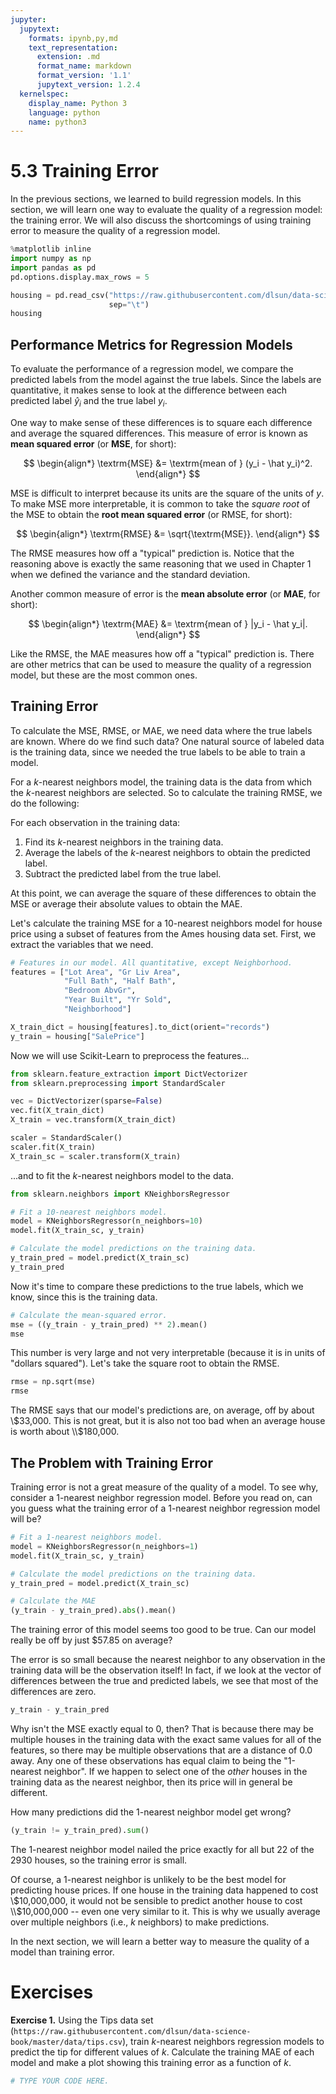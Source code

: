 ```yaml
---
jupyter:
  jupytext:
    formats: ipynb,py,md
    text_representation:
      extension: .md
      format_name: markdown
      format_version: '1.1'
      jupytext_version: 1.2.4
  kernelspec:
    display_name: Python 3
    language: python
    name: python3
---
```


# 5.3 Training Error

In the previous sections, we learned to build regression models. In this section, we will learn one way to evaluate the quality of a regression model: the training error. We will also discuss the shortcomings of using training error to measure the quality of a regression model.

```python
%matplotlib inline
import numpy as np
import pandas as pd
pd.options.display.max_rows = 5

housing = pd.read_csv("https://raw.githubusercontent.com/dlsun/data-science-book/master/data/AmesHousing.txt",
                      sep="\t")
housing
```

## Performance Metrics for Regression Models

To evaluate the performance of a regression model, we compare the predicted labels from the model against the true labels. Since the labels are quantitative, it makes sense to look at the difference between each predicted label $\hat y_i$ and the true label $y_i$. 

One way to make sense of these differences is to square each difference and average the squared differences. This measure of error is known as **mean squared error** (or **MSE**, for short):

$$ 
\begin{align*}
\textrm{MSE} &= \textrm{mean of } (y_i - \hat y_i)^2.
\end{align*}
$$ 

MSE is difficult to interpret because its units are the square of the units of $y$. To make MSE more interpretable, it is common to take the _square root_ of the MSE to obtain the **root mean squared error** (or RMSE, for short):

$$ 
\begin{align*}
\textrm{RMSE} &= \sqrt{\textrm{MSE}}.
\end{align*}
$$ 

The RMSE measures how off a "typical" prediction is. Notice that the reasoning above is exactly the same reasoning that we used in Chapter 1 when we defined the variance and the standard deviation.

Another common measure of error is the **mean absolute error** (or **MAE**, for short):

$$ 
\begin{align*}
\textrm{MAE} &= \textrm{mean of } |y_i - \hat y_i|.
\end{align*}
$$ 

Like the RMSE, the MAE measures how off a "typical" prediction is. There are other metrics that can be used to measure the quality of a regression model, but these are the most common ones.


## Training Error

To calculate the MSE, RMSE, or MAE, we need data where the true labels are known. Where do we find such data? One natural source of labeled data is the training data, since we needed the true labels to be able to train a model.

For a $k$-nearest neighbors model, the training data is the data from which the $k$-nearest neighbors are selected. So to calculate the training RMSE, we do the following:

For each observation in the training data:
1. Find its $k$-nearest neighbors in the training data.
2. Average the labels of the $k$-nearest neighbors to obtain the predicted label.
3. Subtract the predicted label from the true label.

At this point, we can average the square of these differences to obtain the MSE or average their absolute values to obtain the MAE.

Let's calculate the training MSE for a 10-nearest neighbors model for house price using a subset of features from the Ames housing data set. First, we extract the variables that we need.

```python
# Features in our model. All quantitative, except Neighborhood.
features = ["Lot Area", "Gr Liv Area",
            "Full Bath", "Half Bath",
            "Bedroom AbvGr", 
            "Year Built", "Yr Sold",
            "Neighborhood"]

X_train_dict = housing[features].to_dict(orient="records")
y_train = housing["SalePrice"]
```

Now we will use Scikit-Learn to preprocess the features...

```python
from sklearn.feature_extraction import DictVectorizer
from sklearn.preprocessing import StandardScaler

vec = DictVectorizer(sparse=False)
vec.fit(X_train_dict)
X_train = vec.transform(X_train_dict)

scaler = StandardScaler()
scaler.fit(X_train)
X_train_sc = scaler.transform(X_train)
```

...and to fit the $k$-nearest neighbors model to the data.

```python
from sklearn.neighbors import KNeighborsRegressor

# Fit a 10-nearest neighbors model.
model = KNeighborsRegressor(n_neighbors=10)
model.fit(X_train_sc, y_train)

# Calculate the model predictions on the training data.
y_train_pred = model.predict(X_train_sc)
y_train_pred
```

Now it's time to compare these predictions to the true labels, which we know, since this is the training data.

```python
# Calculate the mean-squared error.
mse = ((y_train - y_train_pred) ** 2).mean()
mse
```

This number is very large and not very interpretable (because it is in units of "dollars squared"). Let's take the square root to obtain the RMSE.

```python
rmse = np.sqrt(mse)
rmse
```

The RMSE says that our model's predictions are, on average, off by about \\$33,000. This is not great, but it is also not too bad when an average house is worth about \\$180,000.


## The Problem with Training Error

Training error is not a great measure of the quality of a model. To see why, consider a 1-nearest neighbor regression model. Before you read on, can you guess what the training error of a 1-nearest neighbor regression model will be?

```python
# Fit a 1-nearest neighbors model.
model = KNeighborsRegressor(n_neighbors=1)
model.fit(X_train_sc, y_train)

# Calculate the model predictions on the training data.
y_train_pred = model.predict(X_train_sc)

# Calculate the MAE
(y_train - y_train_pred).abs().mean()
```

The training error of this model seems too good to be true. Can our model really be off by just \$57.85 on average?

The error is so small because the nearest neighbor to any observation in the training data will be the observation itself! In fact, if we look at the vector of differences between the true and predicted labels, we see that most of the differences are zero.

```python
y_train - y_train_pred
```

Why isn't the MSE exactly equal to 0, then? That is because there may be multiple houses in the training data with the exact same values for all of the features, so there may be multiple observations that are a distance of 0.0 away. Any one of these observations has equal claim to being the "1-nearest neighbor". If we happen to select one of the _other_ houses in the training data as the nearest neighbor, then its price will in general be different.

How many predictions did the 1-nearest neighbor model get wrong?

```python
(y_train != y_train_pred).sum()
```

The 1-nearest neighbor model nailed the price exactly for all but 22 of the 2930 houses, so the training error is small.

Of course, a 1-nearest neighbor is unlikely to be the best model for predicting house prices. If one house in the training data happened to cost \\$10,000,000, it would not be sensible to predict another house to cost \\$10,000,000 -- even one very similar to it. This is why we usually average over multiple neighbors (i.e., $k$ neighbors) to make predictions.  

In the next section, we will learn a better way to measure the quality of a model than training error.


# Exercises


**Exercise 1.** Using the Tips data set (`https://raw.githubusercontent.com/dlsun/data-science-book/master/data/tips.csv`), train $k$-nearest neighbors regression models to predict the tip for different values of $k$. Calculate the training MAE of each model and make a plot showing this training error as a function of $k$.

```python
# TYPE YOUR CODE HERE.
```

